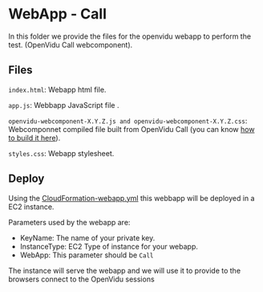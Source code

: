 # WebApp - Call

In this folder we provide the files for the openvidu webapp to perform the test. (OpenVidu Call webcomponent).

## Files

`index.html`: Webapp html file.

`app.js`: Webbapp JavaScript file .

`openvidu-webcomponent-X.Y.Z.js and openvidu-webcomponent-X.Y.Z.css`: Webcomponnet compiled file built from OpenVidu Call (you can know [how to build it here](https://docs.openvidu.io/en/2.14.0/developing/#compiling-openvidu-webcomponent)).

`styles.css`: Webapp stylesheet.


## Deploy

Using the [CloudFormation-webapp.yml](https://github.com/OpenVidu/openvidu-loadtest/blob/webcomponent_loadtest/aws/Cloudformation-webapp.yaml) this webbapp will be deployed in a EC2 instance.

Parameters used by the webapp are:
- KeyName: The name of your private key.
- InstanceType: EC2 Type of instance for your webapp.
- WebApp: This parameter should be `Call`


The instance will serve the webapp and we will use it to provide to the browsers connect to the OpenVidu sessions

